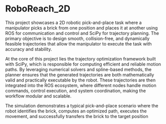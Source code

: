 # RoboReach_2D
This project showcases a 2D robotic pick-and-place task where a manipulator picks a brick from one position and places it at another using ROS for communication and control and SciPy for trajectory planning. The primary objective is to design smooth, collision-free, and dynamically feasible trajectories that allow the manipulator to execute the task with accuracy and stability.

At the core of this project lies the trajectory optimization framework built with SciPy, which is responsible for computing efficient and reliable motion paths. By leveraging numerical solvers and spline-based methods, the planner ensures that the generated trajectories are both mathematically valid and practically executable by the robot. These trajectories are then integrated into the ROS ecosystem, where different nodes handle motion commands, control execution, and system coordination, making the workflow modular and scalable.

The simulation demonstrates a typical pick-and-place scenario where the robot identifies the brick, computes an optimized path, executes the movement, and successfully transfers the brick to the target position
